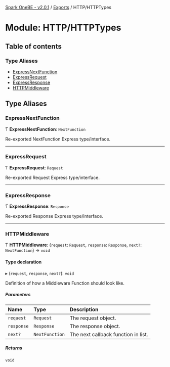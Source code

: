 [Spark OneBE - v2.0.1](../README.md) / [Exports](../modules.md) / HTTP/HTTPTypes

# Module: HTTP/HTTPTypes

## Table of contents

### Type Aliases

- [ExpressNextFunction](HTTP_HTTPTypes.md#expressnextfunction)
- [ExpressRequest](HTTP_HTTPTypes.md#expressrequest)
- [ExpressResponse](HTTP_HTTPTypes.md#expressresponse)
- [HTTPMiddleware](HTTP_HTTPTypes.md#httpmiddleware)

## Type Aliases

### ExpressNextFunction

Ƭ **ExpressNextFunction**: `NextFunction`

Re-exported NextFunction Express type/interface.

___

### ExpressRequest

Ƭ **ExpressRequest**: `Request`

Re-exported Request Express type/interface.

___

### ExpressResponse

Ƭ **ExpressResponse**: `Response`

Re-exported Response Express type/interface.

___

### HTTPMiddleware

Ƭ **HTTPMiddleware**: (`request`: `Request`, `response`: `Response`, `next?`: `NextFunction`) => `void`

#### Type declaration

▸ (`request`, `response`, `next?`): `void`

Definition of how a Middleware Function should look like.

##### Parameters

| Name | Type | Description |
| :------ | :------ | :------ |
| `request` | `Request` | The request object. |
| `response` | `Response` | The response object. |
| `next?` | `NextFunction` | The next callback function in list. |

##### Returns

`void`
